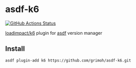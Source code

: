 # asdf-k6
[![GitHub Actions Status](https://github.com/grimoh/asdf-k6/workflows/Main%20workflow/badge.svg?branch=master)](https://github.com/grimoh/asdf-k6/actions)

[loadimpact/k6](https://github.com/loadimpact/k6) plugin for [asdf](https://github.com/asdf-vm/asdf) version manager

## Install
```
asdf plugin-add k6 https://github.com/grimoh/asdf-k6.git
```
